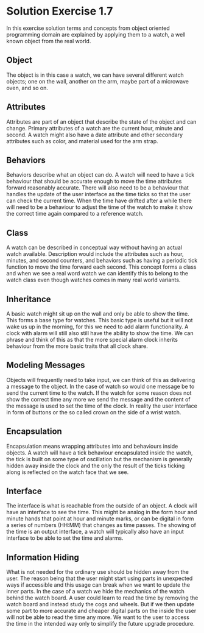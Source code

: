 # Solution Exercise 1.7

In this exercise solution terms and concepts from object oriented programming domain are explained by applying them to a watch, a well known object from the real world.

## Object

The object is in this case a watch, we can have several different watch objects; one on the wall, another on the arm, maybe part of a microwave oven, and so on.

## Attributes

Attributes are part of an object that describe the state of the object and can change. Primary attributes of a watch are the current hour, minute and second. A watch might also have a date attribute and other secondary attributes such as color, and material used for the arm strap.

## Behaviors

Behaviors describe what an object can do. A watch will need to have a tick behaviour that should be accurate enough to move the time attributes forward reasonably accurate. There will also need to be a behaviour that handles the update of the user interface as the time ticks so that the user can check the current time. When the time have drifted after a while there will need to be a behaviour to adjust the time of the watch to make it show the correct time again compared to a reference watch.

## Class

A watch can be described in conceptual way without having an actual watch available. Description would include the attributes such as hour, minutes, and second counters, and behaviors such as having a periodic tick function to move the time forward each second. This concept forms a class and when we see a real word watch we can identify this to belong to the watch class even though watches comes in many real world variants.

## Inheritance

A basic watch might sit up on the wall and only be able to show the time. This forms a base type for watches. This basic type is useful but it will not wake us up in the morning, for this we need to add alarm functionality. A clock with alarm will still also still have the ability to show the time. We can phrase and think of this as that the more special alarm clock inherits behaviour from the more basic traits that all clock share.

## Modeling Messages

Objects will frequently need to take input, we can think of this as delivering a message to the object. In the case of watch so would one message be to send the current time to the watch. If the watch for some reason does not show the correct time any more we send the message and the content of the message is used to set the time of the clock. In reality the user interface in form of buttons or the so called crown on the side of a wrist watch.

## Encapsulation

Encapsulation means wrapping attributes into and behaviours inside objects. A watch will have a tick behaviour encapsulated inside the watch, the tick is built on some type of oscillation but the mechanism is generally hidden away inside the clock and the only the result of the ticks ticking along is reflected on the watch face that we see.

## Interface

The interface is what is reachable from the outside of an object. A clock will have an interface to see the time. This might be analog in the form hour and minute hands that point at hour and minute marks, or can be digital in form a series of numbers (HH:MM) that changes as time passes. The showing of the time is an output interface, a watch will typically also have an input interface to be able to set the time and alarms.

## Information Hiding

What is not needed for the ordinary use should be hidden away from the user. The reason being that the user might start using parts in unexpected ways if accessible and this usage can break when we want to update the inner parts. In the case of a watch we hide the mechanics of the watch behind the watch board. A user could learn to read the time by removing the watch board and instead study the cogs and wheels. But if we then update some part to more accurate and cheaper digital parts on the inside the user will not be able to read the time any more. We want to the user to access the time in the intended way only to simplify the future upgrade procedure.
